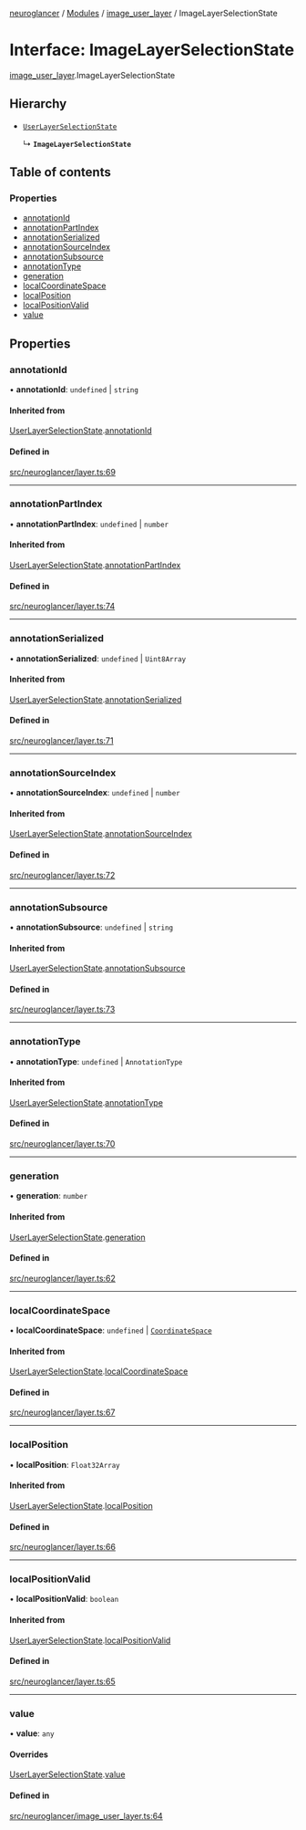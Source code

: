 [neuroglancer](../README.md) / [Modules](../modules.md) / [image\_user\_layer](../modules/image_user_layer.md) / ImageLayerSelectionState

# Interface: ImageLayerSelectionState

[image_user_layer](../modules/image_user_layer.md).ImageLayerSelectionState

## Hierarchy

- [`UserLayerSelectionState`](layer.UserLayerSelectionState.md)

  ↳ **`ImageLayerSelectionState`**

## Table of contents

### Properties

- [annotationId](image_user_layer.ImageLayerSelectionState.md#annotationid)
- [annotationPartIndex](image_user_layer.ImageLayerSelectionState.md#annotationpartindex)
- [annotationSerialized](image_user_layer.ImageLayerSelectionState.md#annotationserialized)
- [annotationSourceIndex](image_user_layer.ImageLayerSelectionState.md#annotationsourceindex)
- [annotationSubsource](image_user_layer.ImageLayerSelectionState.md#annotationsubsource)
- [annotationType](image_user_layer.ImageLayerSelectionState.md#annotationtype)
- [generation](image_user_layer.ImageLayerSelectionState.md#generation)
- [localCoordinateSpace](image_user_layer.ImageLayerSelectionState.md#localcoordinatespace)
- [localPosition](image_user_layer.ImageLayerSelectionState.md#localposition)
- [localPositionValid](image_user_layer.ImageLayerSelectionState.md#localpositionvalid)
- [value](image_user_layer.ImageLayerSelectionState.md#value)

## Properties

### annotationId

• **annotationId**: `undefined` \| `string`

#### Inherited from

[UserLayerSelectionState](layer.UserLayerSelectionState.md).[annotationId](layer.UserLayerSelectionState.md#annotationid)

#### Defined in

[src/neuroglancer/layer.ts:69](https://github.com/ActiveBrainAtlas2/neuroglancer/blob/8fef58ad/src/neuroglancer/layer.ts#L69)

___

### annotationPartIndex

• **annotationPartIndex**: `undefined` \| `number`

#### Inherited from

[UserLayerSelectionState](layer.UserLayerSelectionState.md).[annotationPartIndex](layer.UserLayerSelectionState.md#annotationpartindex)

#### Defined in

[src/neuroglancer/layer.ts:74](https://github.com/ActiveBrainAtlas2/neuroglancer/blob/8fef58ad/src/neuroglancer/layer.ts#L74)

___

### annotationSerialized

• **annotationSerialized**: `undefined` \| `Uint8Array`

#### Inherited from

[UserLayerSelectionState](layer.UserLayerSelectionState.md).[annotationSerialized](layer.UserLayerSelectionState.md#annotationserialized)

#### Defined in

[src/neuroglancer/layer.ts:71](https://github.com/ActiveBrainAtlas2/neuroglancer/blob/8fef58ad/src/neuroglancer/layer.ts#L71)

___

### annotationSourceIndex

• **annotationSourceIndex**: `undefined` \| `number`

#### Inherited from

[UserLayerSelectionState](layer.UserLayerSelectionState.md).[annotationSourceIndex](layer.UserLayerSelectionState.md#annotationsourceindex)

#### Defined in

[src/neuroglancer/layer.ts:72](https://github.com/ActiveBrainAtlas2/neuroglancer/blob/8fef58ad/src/neuroglancer/layer.ts#L72)

___

### annotationSubsource

• **annotationSubsource**: `undefined` \| `string`

#### Inherited from

[UserLayerSelectionState](layer.UserLayerSelectionState.md).[annotationSubsource](layer.UserLayerSelectionState.md#annotationsubsource)

#### Defined in

[src/neuroglancer/layer.ts:73](https://github.com/ActiveBrainAtlas2/neuroglancer/blob/8fef58ad/src/neuroglancer/layer.ts#L73)

___

### annotationType

• **annotationType**: `undefined` \| `AnnotationType`

#### Inherited from

[UserLayerSelectionState](layer.UserLayerSelectionState.md).[annotationType](layer.UserLayerSelectionState.md#annotationtype)

#### Defined in

[src/neuroglancer/layer.ts:70](https://github.com/ActiveBrainAtlas2/neuroglancer/blob/8fef58ad/src/neuroglancer/layer.ts#L70)

___

### generation

• **generation**: `number`

#### Inherited from

[UserLayerSelectionState](layer.UserLayerSelectionState.md).[generation](layer.UserLayerSelectionState.md#generation)

#### Defined in

[src/neuroglancer/layer.ts:62](https://github.com/ActiveBrainAtlas2/neuroglancer/blob/8fef58ad/src/neuroglancer/layer.ts#L62)

___

### localCoordinateSpace

• **localCoordinateSpace**: `undefined` \| [`CoordinateSpace`](coordinate_transform.CoordinateSpace.md)

#### Inherited from

[UserLayerSelectionState](layer.UserLayerSelectionState.md).[localCoordinateSpace](layer.UserLayerSelectionState.md#localcoordinatespace)

#### Defined in

[src/neuroglancer/layer.ts:67](https://github.com/ActiveBrainAtlas2/neuroglancer/blob/8fef58ad/src/neuroglancer/layer.ts#L67)

___

### localPosition

• **localPosition**: `Float32Array`

#### Inherited from

[UserLayerSelectionState](layer.UserLayerSelectionState.md).[localPosition](layer.UserLayerSelectionState.md#localposition)

#### Defined in

[src/neuroglancer/layer.ts:66](https://github.com/ActiveBrainAtlas2/neuroglancer/blob/8fef58ad/src/neuroglancer/layer.ts#L66)

___

### localPositionValid

• **localPositionValid**: `boolean`

#### Inherited from

[UserLayerSelectionState](layer.UserLayerSelectionState.md).[localPositionValid](layer.UserLayerSelectionState.md#localpositionvalid)

#### Defined in

[src/neuroglancer/layer.ts:65](https://github.com/ActiveBrainAtlas2/neuroglancer/blob/8fef58ad/src/neuroglancer/layer.ts#L65)

___

### value

• **value**: `any`

#### Overrides

[UserLayerSelectionState](layer.UserLayerSelectionState.md).[value](layer.UserLayerSelectionState.md#value)

#### Defined in

[src/neuroglancer/image_user_layer.ts:64](https://github.com/ActiveBrainAtlas2/neuroglancer/blob/8fef58ad/src/neuroglancer/image_user_layer.ts#L64)
